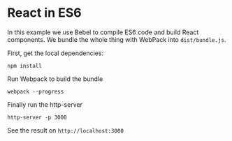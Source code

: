 # React in ES6

In this example we use Bebel to compile ES6 code and
build React components.
We bundle the whole thing with WebPack into `dist/bundle.js`.

First, get the local dependencies:

    npm install

Run Webpack to build the bundle

    webpack --progress

Finally run the http-server

    http-server -p 3000

See the result on `http://localhost:3000`



